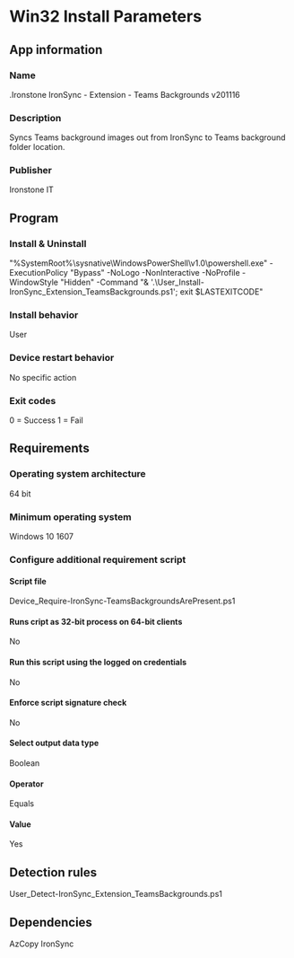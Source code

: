 # Win32 Install Parameters
## App information
### Name
.Ironstone IronSync - Extension - Teams Backgrounds v201116

### Description
Syncs Teams background images out from IronSync to Teams background folder location.

### Publisher
Ironstone IT



## Program
### Install & Uninstall
"%SystemRoot%\sysnative\WindowsPowerShell\v1.0\powershell.exe" -ExecutionPolicy "Bypass" -NoLogo -NonInteractive -NoProfile -WindowStyle "Hidden" -Command "& '.\User_Install-IronSync_Extension_TeamsBackgrounds.ps1'; exit $LASTEXITCODE"

### Install behavior
User

### Device restart behavior
No specific action

### Exit codes
0 = Success
1 = Fail



## Requirements
### Operating system architecture
64 bit

### Minimum operating system
Windows 10 1607

### Configure additional requirement script
#### Script file
Device_Require-IronSync-TeamsBackgroundsArePresent.ps1
#### Runs cript as 32-bit process on 64-bit clients
No
#### Run this script using the logged on credentials
No
#### Enforce script signature check
No
#### Select output data type
Boolean
#### Operator
Equals
#### Value
Yes



## Detection rules
User_Detect-IronSync_Extension_TeamsBackgrounds.ps1


## Dependencies
AzCopy
IronSync